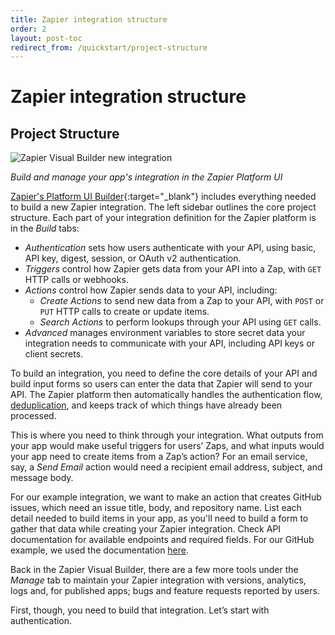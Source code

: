 ```yaml
---
title: Zapier integration structure
order: 2
layout: post-toc
redirect_from: /quickstart/project-structure
---
```


# Zapier integration structure

## Project Structure

![Zapier Visual Builder new integration](https://cdn.zappy.app/86ebc2be692ec2f0ca729b92667ee74b.png)

_Build and manage your app's integration in the Zapier Platform UI_

[Zapier's Platform UI Builder](https://developer.zapier.com/){:target="_blank"} includes everything needed to build a new Zapier integration. The left sidebar outlines the core project structure. Each part of your integration definition for the Zapier platform is in the _Build_ tabs:

- _Authentication_ sets how users authenticate with your API, using basic, API key, digest, session, or OAuth v2 authentication.
- _Triggers_ control how Zapier gets data from your API into a Zap, with `GET` HTTP calls or webhooks.
- _Actions_ control how Zapier sends data to your API, including:
	- _Create Actions_  to send new data from a Zap to your API, with `POST` or `PUT` HTTP calls to create or update items.
	- _Search Actions_  to perform lookups through your API using `GET` calls.
- _Advanced_ manages environment variables to store secret data your integration needs to communicate with your API, including API keys or client secrets.

To build an integration, you need to define the core details of your API and build input forms so users can enter the data that Zapier will send to your API. The Zapier platform then automatically handles the authentication flow, [deduplication](https://platform.zapier.com/build/dedupe), and keeps track of which things have already been processed.

This is where you need to think through your integration. What outputs from your app would make useful triggers for users’ Zaps, and what inputs would your app need to create items from a Zap’s action? For an email service, say, a *Send Email* action would need a recipient email address, subject, and message body.

For our example integration, we want to make an action that creates GitHub issues, which need an issue title, body, and repository name. List each detail needed to build items in your app, as you'll need to build a form to gather that data while creating your Zapier integration. Check API documentation for available endpoints and required fields. For our GitHub example, we used the documentation [here](https://docs.github.com/en/rest/quickstart?apiVersion=2022-11-28).

Back in the Zapier Visual Builder, there are a few more tools under the _Manage_ tab to maintain your Zapier integration with versions, analytics, logs and, for published apps; bugs and feature requests reported by users.

First, though, you need to build that integration. Let’s start with authentication.
